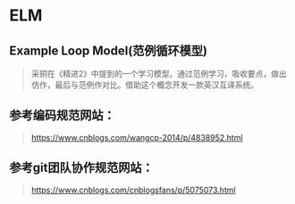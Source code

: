 # ELM 
## Example Loop Model(范例循环模型)
> 采铜在《精进2》中提到的一个学习模型。通过范例学习，吸收要点，做出仿作，最后与范例作对比。借助这个概念开发一款英汉互译系统。
## 参考编码规范网站：
>https://www.cnblogs.com/wangcp-2014/p/4838952.html
## 参考git团队协作规范网站：
>https://www.cnblogs.com/cnblogsfans/p/5075073.html